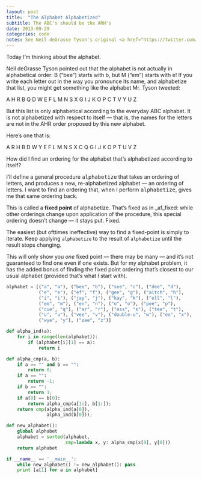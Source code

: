 ```yaml
---
layout: post
title:  "The Alphabet Alphabetized"
subtitle: The ABC's should be the ARH's
date: 2013-09-29
categories: code
notes: See Neil deGrasse Tyson's original <a href="https://twitter.com/neiltyson/status/259486092766625793?lang=en">tweet</a>.
---
```


Today I’m thinking about the alphabet.

Neil deGrasse Tyson pointed out that the alphabet is not actually in alphabetical order: B (“bee”) starts with b, but M (“em”) starts with e! If you write each letter out in the way you pronounce its name, and alphabetize that list, you might get something like the alphabet Mr. Tyson tweeted:

<acronym>A H R B Q D W E F L M N S X G I J K O P C T V Y U Z</acronym>

But this list is only alphabetical according to the everyday <acronym>ABC</acronym> alphabet. It is not alphabetized with respect to itself — that is, the names for the letters are not in the <acronym>AHR</acronym> order proposed by this new alphabet.

Here’s one that is:

<acronym>A R H B D W Y E F L M N S X C Q G I J K O P T U V Z</acronym>

How did I find an ordering for the alphabet that’s alphabetized according to itself?

I’ll define a general procedure <tt>alphabetize</tt> that takes an ordering of letters, and produces a new, re-alphabetized alphabet — an ordering of letters. I want to find an ordering that, when I perform <tt>alphabetize</tt>, gives me that same ordering back.

This is called a **fixed point** of alphabetize. That’s fixed as in _af_fixed: while other orderings change upon application of the procedure, this special ordering doesn’t change — it stays put. Fixed.

The easiest (but ofttimes ineffective) way to find a fixed-point is simply to iterate. Keep applying `alphabetize` to the result of `alphabetize` until the result stops changing.

This will only show you _one_ fixed point — there may be many — and it’s not guaranteed to find one even if one exists. But for my alphabet problem, it has the added bonus of finding the fixed point ordering that’s closest to our usual alphabet (provided that’s what I start with).

```python
alphabet = [("a", "a"), ("bee", "b"), ("see", "c"), ("dee", "d"), 
            ("e", "e"), ("ef", "f"), ("gee", "g"), ("aitch", "h"), 
            ("i", "i"), ("jay", "j"), ("kay", "k"), ("ell", "l"), 
            ("em", "m"), ("en", "n"), ("o", "o"), ("pee", "p"), 
            ("cue", "q"), ("ar", "r"), ("ess", "s"), ("tee", "t"), 
            ("u", "u"), ("vee", "v"), ("double-u", "w"), ("ex", "x"), 
            ("wye", "y"), ("zee", "z")]

def alpha_ind(a):
    for i in range(len(alphabet)):
        if (alphabet[i][1] == a):
            return i

def alpha_cmp(a, b):
    if a == "" and b == "":
        return 0;
    if a == "":
        return -1;
    if b == "":
        return 1;
    if a[0] == b[0]:
        return alpha_cmp(a[1:], b[1:]);
    return cmp(alpha_ind(a[0]), 
               alpha_ind(b[0]));

def new_alphabet():
    global alphabet
    alphabet = sorted(alphabet, 
                      cmp=lambda x, y: alpha_cmp(x[0], y[0]))    
    return alphabet

if __name__ == '__main__':
    while new_alphabet() != new_alphabet(): pass
    print [a[1] for a in alphabet]
```